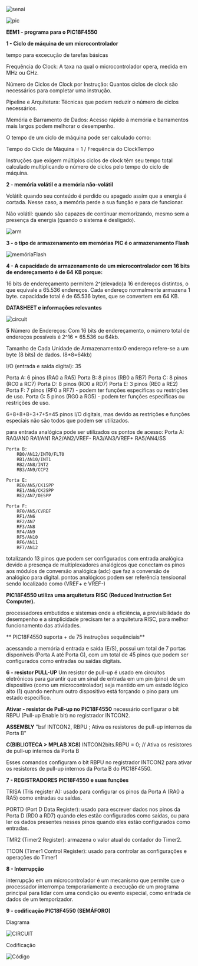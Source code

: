 ![senai](senai.png)

![pic](PIC18F4550.png)

**EEM1 - programa para o PIC18F4550**


**1 - Ciclo de máquina de um microcontrolador**

tempo para excecução de tarefas básicas

Frequência do Clock: A taxa na qual o microcontrolador opera, medida em MHz ou GHz.

Número de Ciclos de Clock por Instrução: Quantos ciclos de clock são necessários para completar uma instrução.

Pipeline e Arquitetura: Técnicas que podem reduzir o número de ciclos necessários.

Memória e Barramento de Dados: Acesso rápido à memória e barramentos mais largos podem melhorar o desempenho.

O tempo de um ciclo de máquina pode ser calculado como:

Tempo do Ciclo de Máquina = 1 / Frequência do ClockTempo

Instruções que exigem múltiplos ciclos de clock têm seu tempo total calculado multiplicando o número de ciclos pelo tempo do ciclo de máquina.


**2 - memória volátil e a memória não-volátil**

Volátil: quando seu conteúdo é perdido ou apagado assim que a energia é cortada. Nesse caso, a memória perde a sua função e para de funcionar.

Não volátil: quando são capazes de continuar memorizando, mesmo sem a presença da energia (quando o sistema é desligado).

![arm](armazenamento.png)

**3 - o tipo de armazenamento em memórias PIC é o armazenamento Flash**

![memóriaFlash](mem.png)

**4 - A capacidade de armazenamento de um microcontrolador com 16 bits de endereçamento é de 64 KB porque:**

16 bits de endereçamento permitem 2^(elevado)a 16 endereços distintos, o que equivale a 65.536 endereços.
Cada endereço normalmente armazena 1 byte.
capacidade total é de 65.536 bytes, que se convertem em 64 KB.

**DATASHEET e informações relevantes**

![circuit](circuit.png)

**5**
Número de Endereços: Com 16 bits de endereçamento, o número total de endereços possíveis é 2^16 = 65.536 ou 64kb.

Tamanho de Cada Unidade de Armazenamento:O endereço refere-se a um byte (8 bits) de dados. (8*8=64kb)

I/O (entrada e saída digital): 35

Porta A: 6 pinos (RA0 a RA5)
Porta B: 8 pinos (RB0 a RB7)
Porta C: 8 pinos (RC0 a RC7)
Porta D: 8 pinos (RD0 a RD7)
Porta E: 3 pinos (RE0 a RE2)
Porta F: 7 pinos (RF0 a RF7) - podem ter funções específicas ou restrições de uso.
Porta G: 5 pinos (RG0 a RG5) - podem ter funções específicas ou restrições de uso.

6+8+8+8+3+7+5=45 pinos I/O digitais, mas devido as restrições e funções especiais não são todos que podem ser utilizados.

para entrada analógica pode ser utilizados os pontos de acesso:
    Porta A:
        RA0/AN0
        RA1/AN1
        RA2/AN2/VREF-
        RA3/AN3/VREF+
        RA5/AN4/SS

    Porta B:
        RB0/AN12/INT0/FLT0
        RB1/AN10/INT1
        RB2/AN8/INT2
        RB3/AN9/CCP2

    Porta E:
        RE0/AN5/CK1SPP
        RE1/AN6/CK2SPP
        RE2/AN7/OESPP

    Porta F:
        RF0/AN5/CVREF
        RF1/AN6
        RF2/AN7
        RF3/AN8
        RF4/AN9
        RF5/AN10
        RF6/AN11
        RF7/AN12

totalizando 13 pinos que podem ser configurados com entrada analógica devido a presença de multiplexadores analógicos que conectam os pinos aos módulos de conversão analógica (adc) que faz a conversão de analógico para digital.
pontos analógicos podem ser referência tensioonal sendo localizado como (VREF+ e VREF-)

**PIC18F4550 utiliza uma arquitetura RISC (Reduced Instruction Set Computer).**

processadores embutidos e sistemas onde a eficiência, a previsibilidade do desempenho e a simplicidade precisam ter a arquitetura RISC, para melhor funcionamento das atividades.

** PIC18F4550 suporta  + de 75 instruções sequênciais**

acessando a memória d entrada e saída (E/S), possui um total de 7 portas disponíveis (Porta A até Porta G), com um total de 45 pinos que podem ser configurados como entradas ou saídas digitais.

**6 - resistor PULL-UP**
Um resistor de pull-up é usado em circuitos eletrônicos para garantir que um sinal de entrada em um pin (pino) de um dispositivo (como um microcontrolador) seja mantido em um estado lógico alto (1) quando nenhum outro dispositivo está forçando o pino para um estado específico.

**Ativar - resistor de Pull-up no PIC18F4550**
necessário configurar o bit RBPU (Pull-up Enable bit) no registrador INTCON2.

**ASSEMBLY**
"bsf INTCON2, RBPU ; Ativa os resistores de pull-up internos da Porta B"

**C(BIBLIOTECA > MPLAB XC8)**
INTCON2bits.RBPU = 0; // Ativa os resistores de pull-up internos da Porta B

Esses comandos configuram o bit RBPU no registrador INTCON2 para ativar os resistores de pull-up internos da Porta B do PIC18F4550.

**7 - REGISTRADORES PIC18F4550 e suas funções**

TRISA (Tris register A): usado para configurar os pinos da Porta A (RA0 a RA5) como entradas ou saídas.

PORTD (Port D Data Register): usado para escrever dados nos pinos da Porta D (RD0 a RD7) quando eles estão configurados como saídas, ou para ler os dados presentes nesses pinos quando eles estão configurados como entradas. 

TMR2 (Timer2 Register): armazena o valor atual do contador do Timer2.

T1CON (Timer1 Control Register): usado para controlar as configurações e operações do Timer1

**8 - Interrupção**

interrupção em um microcontrolador é um mecanismo que permite que o processador interrompa temporariamente a execução de um programa principal para lidar com uma condição ou evento especial, como entrada de dados de um temporizador.

**9 - codificação PIC18F4550 (SEMÁFORO)**

Diagrama 

![CIRCUIT](circuit2.png)

Codificação

![Código](codigo.png)












